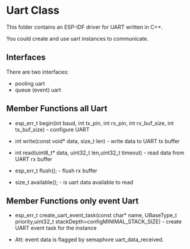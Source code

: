# Uart Class
This folder contains an ESP-IDF driver for UART written in C++.

You could create and use uart instances to communicate.

## Interfaces
There are two interfaces:
- pooling uart
- queue (event) uart


## Member Functions all Uart
- esp_err_t begin(int baud, int tx_pin, int rx_pin, int rx_buf_size, int tx_buf_size) - configure UART

- int write(const void* data, size_t len) - write data to UART tx buffer

- int read(uint8_t* data, uint32_t len,uint32_t timeout) - read data from UART rx buffer
- esp_err_t flush(); - flush rx buffer
- size_t available(); - is uart data available to read

## Member Functions only event Uart
- esp_err_t create_uart_event_task(const char* name, UBaseType_t priority,uint32_t stackDepth=configMINIMAL_STACK_SIZE) - create UART event task for the instance

- Att: event data is flagged by semaphore uart_data_received.





